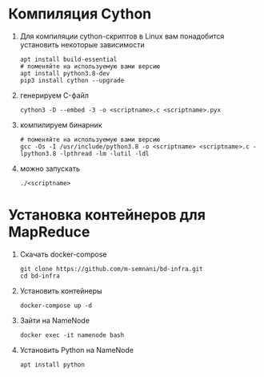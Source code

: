 # Компиляция Cython

1.  Для компиляции cython-скриптов в Linux вам понадобится установить некоторые зависимости

    ```shell
    apt install build-essential
    # поменяйте на используемую вами версию
    apt install python3.8-dev
    pip3 install cython --upgrade
    ```
2.  генерируем C-файл

    ```shell
    cython3 -D --embed -3 -o <scriptname>.c <scriptname>.pyx
    ```
3.  компилируем бинарник

    ```shell
    # поменяйте на используемую вами версию
    gcc -Os -I /usr/include/python3.8 -o <scriptname> <scriptname>.c -lpython3.8 -lpthread -lm -lutil -ldl
    ```
4.  можно запускать

    ```shell
    ./<scriptname>
    ```


# Установка контейнеров для MapReduce

1.  Скачать docker-compose

    ```shell
    git clone https://github.com/m-semnani/bd-infra.git
    cd bd-infra
    ```
2.  Установить контейнеры

    ```shell
    docker-compose up -d
    ```
3.  Зайти на NameNode

    ```shell
    docker exec -it namenode bash
    ```
4.  Установить Python на NameNode

    ```shell
    apt install python
    ```
